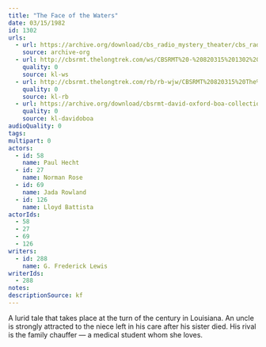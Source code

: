 ```yaml
---
title: "The Face of the Waters"
date: 03/15/1982
id: 1302
urls: 
  - url: https://archive.org/download/cbs_radio_mystery_theater/cbs_radio_mystery_theater-1301-1350.zip/cbs_radio_mystery_theater-1301-1350%2Fcbsrmt_1302_face_of_the_waters.mp3
    source: archive-org
  - url: http://cbsrmt.thelongtrek.com/ws/CBSRMT%20-%20820315%201302%20The%20Face%20Of%20The%20Waters_ws.mp3
    quality: 0
    source: kl-ws
  - url: http://cbsrmt.thelongtrek.com/rb/rb-wjw/CBSRMT%20820315%20The%20Face%20of%20the%20Waters_wjw_intro%20missing.mp3
    quality: 0
    source: kl-rb
  - url: https://archive.org/download/cbsrmt-david-oxford-boa-collection/CBSRMT-820315-1302-The-Face-of-the-Waters-(128-48)_WBBM-JE-{BoA}.mp3
    quality: 0
    source: kl-davidoboa
audioQuality: 0
tags: 
multipart: 0
actors:  
  - id: 58
    name: Paul Hecht  
  - id: 27
    name: Norman Rose  
  - id: 69
    name: Jada Rowland  
  - id: 126
    name: Lloyd Battista
actorIds:  
  - 58  
  - 27  
  - 69  
  - 126
writers:  
  - id: 288
    name: G. Frederick Lewis
writerIds:  
  - 288
notes: 
descriptionSource: kf
---
```

A lurid tale that takes place at the turn of the century in Louisiana. An uncle is strongly attracted to the niece left in his care after his sister died. His rival is the family chauffer — a medical student whom she loves.